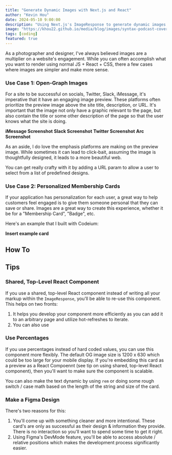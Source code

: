 ```yaml
---
title: "Generate Dynamic Images with Next.js and React"
author: "Kevin Hou"
date: 2024-05-10 9:00:00
description: "Using Next.js's ImageResponse to generate dynamic images on the fly with React for use as normal PNG files or website open-graph (OG) preview images."
image: "https://khou22.github.io/media/blog/images/syntax-podcast-cover-photo.jpg"
tags: [coding]
featured: true
---
```



As a photographer and designer, I've always believed images are a multiplier on a website's engagement. While you can often accomplish what you want to render using normal JS + React + CSS, there a few cases where images are simpler and make more sense.

### Use Case 1: Open-Graph Images

For a site to be successful on socials, Twitter, Slack, iMessage, it's imperative that it have an engaging image preview. These platforms often prioritize the preview image above the site title, description, or URL. It's important that the image not only have a graphic relevant to the page, but also contain the title or some other description of the page so that the user knows what the site is doing.

**iMessage Screenshot**
**Slack Screenshot**
**Twitter Screenshot**
**Arc Screenshot**

As an aside, I do love the emphasis platforms are making on the preview image. While sometimes it can lead to click-bait, assuming the image is thoughtfully designed, it leads to a more beautiful web.

You can get really crafty with it by adding a URL param to allow a user to select from a list of predefined designs.

### Use Case 2: Personalized Membership Cards

If your application has personalization for each user, a great way to help customers feel engaged is to give them someone personal that they can save or share. Images are a great way to create this experience, whether it be for a "Membership Card", "Badge", etc.

Here's an example that I built with Codeium:

**Insert example card**

## How To

## Tips

### Shared, Top-Level React Component

If you use a shared, top-level React component instead of writing all your markup within the `ImageResponse`, you'll be able to re-use this component. This helps on two fronts:

1. It helps you develop your component more efficiently as you can add it to an arbitrary page and utilize hot-refreshes to iterate.
2. You can also use

### Use Percentages

If you use percentages instead of hard coded values, you can use this component more flexibly. The default OG image size is 1200 x 630 which could be too large for your mobile display. If you're embedding this card as a preview as a React Compoennt (see tip on using shared, top-level React component), then you'll want to make sure the component is scalable.

You can also make the text dynamic by using `rem` or doing some rough switch / case math based on the length of the string and size of the card.

### Make a Figma Design

There's two reasons for this:

1. You'll come up with something cleaner and more intentional. These card's are only as successful as their design & information they provide. There is no interaction so you'll want to spend some time to get it right.
2. Using Figma's DevMode feature, you'll be able to access absolute / relative positions which makes the development process significantly easier.
